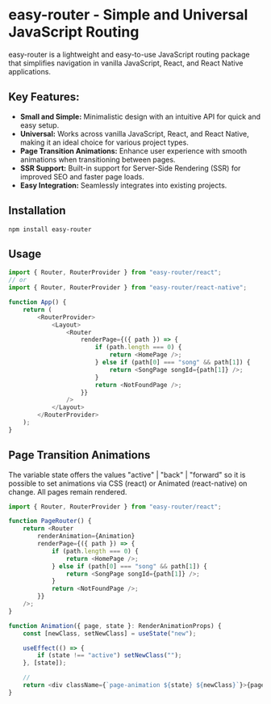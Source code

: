 # easy-router - Simple and Universal JavaScript Routing

easy-router is a lightweight and easy-to-use JavaScript routing package that
simplifies navigation in vanilla JavaScript, React, and React Native
applications.

## Key Features:

- **Small and Simple:** Minimalistic design with an intuitive API for quick and
  easy setup.
- **Universal:** Works across vanilla JavaScript, React, and React Native,
  making it an ideal choice for various project types.
- **Page Transition Animations:** Enhance user experience with smooth animations
  when transitioning between pages.
- **SSR Support:** Built-in support for Server-Side Rendering (SSR) for improved
  SEO and faster page loads.
- **Easy Integration:** Seamlessly integrates into existing projects.

## Installation

```
npm install easy-router
```

## Usage

```js
import { Router, RouterProvider } from "easy-router/react";
// or
import { Router, RouterProvider } from "easy-router/react-native";

function App() {
    return (
        <RouterProvider>
            <Layout>
                <Router
                    renderPage={({ path }) => {
                        if (path.length === 0) {
                            return <HomePage />;
                        } else if (path[0] === "song" && path[1]) {
                            return <SongPage songId={path[1]} />;
                        }
                        return <NotFoundPage />;
                    }}
                />
            </Layout>
        </RouterProvider>
    );
}
```

## Page Transition Animations

The variable state offers the values "active" | "back" | "forward" so it is 
possible to set animations via CSS (react) or Animated (react-native) on change.
All pages remain rendered.

```js
import { Router, RouterProvider } from "easy-router/react";

function PageRouter() {
    return <Router
        renderAnimation={Animation}
        renderPage={({ path }) => {
            if (path.length === 0) {
                return <HomePage />;
            } else if (path[0] === "song" && path[1]) {
                return <SongPage songId={path[1]} />;
            }
            return <NotFoundPage />;
        }}
    />;
}

function Animation({ page, state }: RenderAnimationProps) {
    const [newClass, setNewClass] = useState("new");

    useEffect(() => {
        if (state !== "active") setNewClass("");
    }, [state]);

    // 
    return <div className={`page-animation ${state} ${newClass}`}>{page}</div>;
}
```
